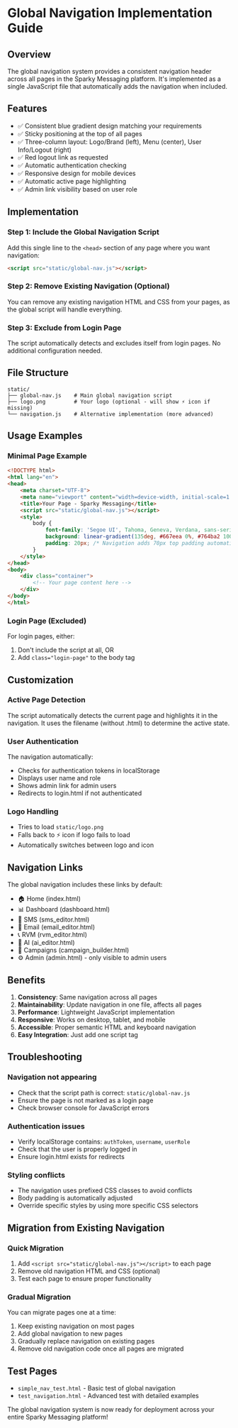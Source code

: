 # Global Navigation Implementation Guide

## Overview
The global navigation system provides a consistent navigation header across all pages in the Sparky Messaging platform. It's implemented as a single JavaScript file that automatically adds the navigation when included.

## Features
- ✅ Consistent blue gradient design matching your requirements
- ✅ Sticky positioning at the top of all pages
- ✅ Three-column layout: Logo/Brand (left), Menu (center), User Info/Logout (right)
- ✅ Red logout link as requested
- ✅ Automatic authentication checking
- ✅ Responsive design for mobile devices
- ✅ Automatic active page highlighting
- ✅ Admin link visibility based on user role

## Implementation

### Step 1: Include the Global Navigation Script
Add this single line to the `<head>` section of any page where you want navigation:

```html
<script src="static/global-nav.js"></script>
```

### Step 2: Remove Existing Navigation (Optional)
You can remove any existing navigation HTML and CSS from your pages, as the global script will handle everything.

### Step 3: Exclude from Login Page
The script automatically detects and excludes itself from login pages. No additional configuration needed.

## File Structure
```
static/
├── global-nav.js    # Main global navigation script
├── logo.png         # Your logo (optional - will show ⚡ icon if missing)
└── navigation.js    # Alternative implementation (more advanced)
```

## Usage Examples

### Minimal Page Example
```html
<!DOCTYPE html>
<html lang="en">
<head>
    <meta charset="UTF-8">
    <meta name="viewport" content="width=device-width, initial-scale=1.0">
    <title>Your Page - Sparky Messaging</title>
    <script src="static/global-nav.js"></script>
    <style>
        body {
            font-family: 'Segoe UI', Tahoma, Geneva, Verdana, sans-serif;
            background: linear-gradient(135deg, #667eea 0%, #764ba2 100%);
            padding: 20px; /* Navigation adds 70px top padding automatically */
        }
    </style>
</head>
<body>
    <div class="container">
        <!-- Your page content here -->
    </div>
</body>
</html>
```

### Login Page (Excluded)
For login pages, either:
1. Don't include the script at all, OR
2. Add `class="login-page"` to the body tag

## Customization

### Active Page Detection
The script automatically detects the current page and highlights it in the navigation. It uses the filename (without .html) to determine the active state.

### User Authentication
The navigation automatically:
- Checks for authentication tokens in localStorage
- Displays user name and role
- Shows admin link for admin users
- Redirects to login.html if not authenticated

### Logo Handling
- Tries to load `static/logo.png`
- Falls back to ⚡ icon if logo fails to load
- Automatically switches between logo and icon

## Navigation Links
The global navigation includes these links by default:
- 🏠 Home (index.html)
- 📊 Dashboard (dashboard.html)
- 📱 SMS (sms_editor.html)
- 📧 Email (email_editor.html)
- 📞 RVM (rvm_editor.html)
- 🤖 AI (ai_editor.html)
- 🚀 Campaigns (campaign_builder.html)
- ⚙️ Admin (admin.html) - only visible to admin users

## Benefits
1. **Consistency**: Same navigation across all pages
2. **Maintainability**: Update navigation in one file, affects all pages
3. **Performance**: Lightweight JavaScript implementation
4. **Responsive**: Works on desktop, tablet, and mobile
5. **Accessible**: Proper semantic HTML and keyboard navigation
6. **Easy Integration**: Just add one script tag

## Troubleshooting

### Navigation not appearing
- Check that the script path is correct: `static/global-nav.js`
- Ensure the page is not marked as a login page
- Check browser console for JavaScript errors

### Authentication issues
- Verify localStorage contains: `authToken`, `username`, `userRole`
- Check that the user is properly logged in
- Ensure login.html exists for redirects

### Styling conflicts
- The navigation uses prefixed CSS classes to avoid conflicts
- Body padding is automatically adjusted
- Override specific styles by using more specific CSS selectors

## Migration from Existing Navigation

### Quick Migration
1. Add `<script src="static/global-nav.js"></script>` to each page
2. Remove old navigation HTML and CSS (optional)
3. Test each page to ensure proper functionality

### Gradual Migration
You can migrate pages one at a time:
1. Keep existing navigation on most pages
2. Add global navigation to new pages
3. Gradually replace navigation on existing pages
4. Remove old navigation code once all pages are migrated

## Test Pages
- `simple_nav_test.html` - Basic test of global navigation
- `test_navigation.html` - Advanced test with detailed examples

The global navigation system is now ready for deployment across your entire Sparky Messaging platform!
